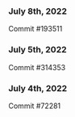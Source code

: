 ### July 8th, 2022

Commit #193511

### July 5th, 2022

Commit #314353


### July 4th, 2022

Commit #72281
